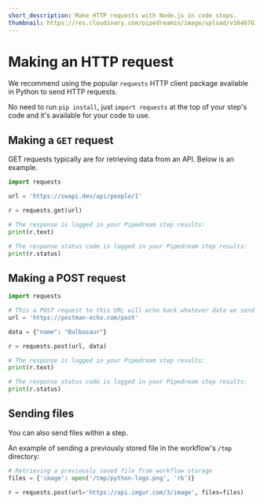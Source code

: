 ```yaml
---
short_description: Make HTTP requests with Node.js in code steps.
thumbnail: https://res.cloudinary.com/pipedreamin/image/upload/v1646761145/docs/icons/shrine20210108-1-qsuy1b_bhftb2.svg
---
```


# Making an HTTP request

We recommend using the popular `requests` HTTP client package available in Python to send HTTP requests.

No need to run `pip install`, just `import requests` at the top of your step's code and it's available for your code to use.

## Making a `GET` request

GET requests typically are for retrieving data from an API. Below is an example.

```python
import requests

url = 'https://swapi.dev/api/people/1'

r = requests.get(url)

# The response is logged in your Pipedream step results:
print(r.text)

# The response status code is logged in your Pipedream step results:
print(r.status)
```

## Making a POST request

```python
import requests

# This a POST request to this URL will echo back whatever data we send to it
url = 'https://postman-echo.com/post'

data = {"name": "Bulbasaur"}

r = requests.post(url, data)

# The response is logged in your Pipedream step results:
print(r.text)

# The response status code is logged in your Pipedream step results:
print(r.status)
```

## Sending files

You can also send files within a step.

An example of sending a previously stored file in the workflow's `/tmp` directory: 

```python
# Retrieving a previously saved file from workflow storage
files = {'image': open('/tmp/python-logo.png', 'rb')}

r = requests.post(url='https://api.imgur.com/3/image', files=files)
```
